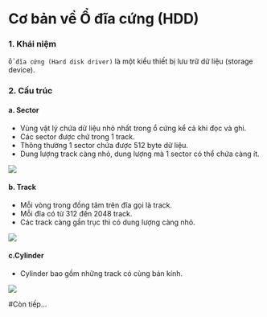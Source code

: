 # Cơ bản về Ổ đĩa cứng (HDD)

### 1. Khái niệm

`Ổ đĩa cứng (Hard disk driver)` là một kiểu thiết bị lưu trữ dữ liệu (storage device).

### 2. Cấu trúc

#### a. Sector

- Vùng vật lý chứa dữ liệu nhỏ nhất trong ổ cứng kể cả khi đọc và ghi.
- Các sector được chứ trong 1 track.
- Thông thường 1 sector chứa được 512 byte dữ liệu.
- Dung lượng track càng nhỏ, dung lượng mà 1 sector có thể chứa càng ít.

<img src="http://i.imgur.com/jT9swOg.png" />

#### b. Track

- Mỗi vòng trong đồng tâm trên đĩa gọi là track.
- Mỗi đĩa có từ 312 đến 2048 track.
- Các track càng gần trục thì có dung lượng càng nhỏ.

<img src="http://i.imgur.com/Z8OFFSf.png" />


#### c.Cylinder

- Cylinder bao gồm những track có cùng bán kính.

<img src="http://i.imgur.com/KMCueQG.png" />

#Còn tiếp...
